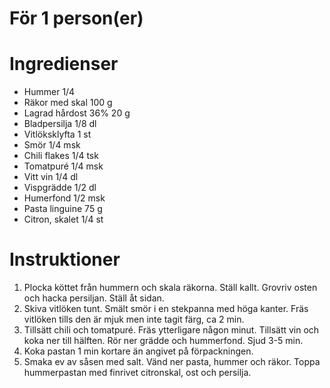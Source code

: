 # För 1 person(er)
# Ingredienser
- Hummer 1/4
- Räkor med skal 100 g
- Lagrad hårdost 36% 20 g
- Bladpersilja 1/8 dl
- Vitlöksklyfta 1 st
- Smör 1/4 msk
- Chili flakes 1/4 tsk
- Tomatpuré 1/4 msk
- Vitt vin 1/4 dl
- Vispgrädde 1/2 dl
- Humerfond 1/2 msk
- Pasta linguine 75 g
- Citron, skalet 1/4 st
# Instruktioner
1. Plocka köttet från hummern och skala räkorna. Ställ kallt. Grovriv osten och hacka persiljan. Ställ åt sidan.
2. Skiva vitlöken tunt. Smält smör i en stekpanna med höga kanter. Fräs vitlöken tills den är mjuk men inte tagit färg, ca 2 min.
3. Tillsätt chili och tomatpuré. Fräs ytterligare någon minut. Tillsätt vin och koka ner till hälften. Rör ner grädde och hummerfond. Sjud 3-5 min.
4. Koka pastan 1 min kortare än angivet på förpackningen.
5. Smaka ev av såsen med salt. Vänd ner pasta, hummer och räkor. Toppa hummerpastan med finrivet citronskal, ost och persilja.